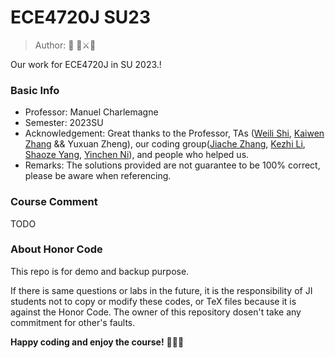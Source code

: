 # ECE4720J SU23

> Author: :car: :palm_tree::crossed_swords::hamster:

Our work for ECE4720J in SU 2023.!

### Basic Info

+ Professor: Manuel Charlemagne
+ Semester: 2023SU
+ Acknowledgement: Great thanks to the Professor, TAs ([Weili Shi](https://github.com/WillyKidd), [Kaiwen Zhang](https://github.com/Kevin-ZhangClutchit) && Yuxuan Zheng), our coding group([Jiache Zhang](https://github.com/17876zjc), [Kezhi Li](https://github.com/little-black-sjtu), [Shaoze Yang](https://github.com/priest-yang), [Yinchen Ni](https://github.com/hamham223)), and people who helped us.
+ Remarks: The solutions provided are not guarantee to be 100% correct, please be aware when referencing.

### Course Comment

TODO

### About Honor Code

This repo is for demo and backup purpose.

If there is same questions or labs in the future, it is the responsibility of JI students not to copy or modify these codes, or TeX files because it is against the Honor Code. The owner of this repository dosen't take any commitment for other's faults.



**Happy coding and enjoy the course!** :tada::tada::tada: